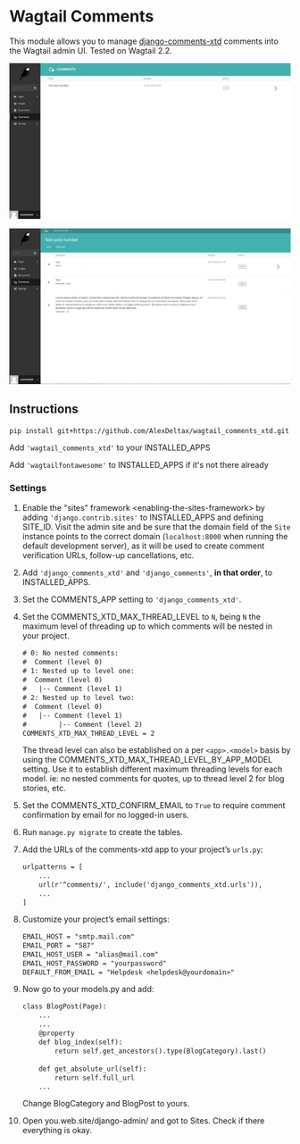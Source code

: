 # Wagtail Comments

This module allows you to manage [django-comments-xtd](https://github.com/danirus/django-comments-xtd) comments into the Wagtail admin UI. Tested on Wagtail 2.2.


![Screenshot 1](images/pages_list.png)


![Screenshot 2](images/comments_list.png)


## Instructions

`pip install git+https://github.com/AlexDeltax/wagtail_comments_xtd.git`

Add `'wagtail_comments_xtd'` to your INSTALLED_APPS

Add `'wagtailfontawesome'` to INSTALLED_APPS if it's not there already

### Settings

1. Enable the "sites" framework &lt;enabling-the-sites-framework&gt; by adding `'django.contrib.sites'` to INSTALLED\_APPS and defining SITE\_ID. Visit the admin site and be sure that the domain field of the `Site` instance points to the correct domain (`localhost:8000` when running the default development server), as it will be used to create comment verification URLs, follow-up cancellations, etc.
2. Add `'django_comments_xtd'` and `'django_comments'`, **in that order**, to INSTALLED\_APPS.
3. Set the COMMENTS\_APP setting to `'django_comments_xtd'`.
4. Set the COMMENTS\_XTD\_MAX\_THREAD\_LEVEL to `N`, being `N` the maximum level of threading up to which comments will be nested in your project.

    ``` sourceCode
    # 0: No nested comments:
    #  Comment (level 0)
    # 1: Nested up to level one:
    #  Comment (level 0)
    #   |-- Comment (level 1)
    # 2: Nested up to level two:
    #  Comment (level 0)
    #   |-- Comment (level 1)
    #        |-- Comment (level 2)
    COMMENTS_XTD_MAX_THREAD_LEVEL = 2
    ```

    The thread level can also be established on a per `<app>.<model>` basis by using the COMMENTS\_XTD\_MAX\_THREAD\_LEVEL\_BY\_APP\_MODEL setting. Use it to establish different maximum threading levels for each model. ie: no nested comments for quotes, up to thread level 2 for blog stories, etc.

5. Set the COMMENTS\_XTD\_CONFIRM\_EMAIL to `True` to require comment confirmation by email for no logged-in users.
6. Run `manage.py migrate` to create the tables.
7. Add the URLs of the comments-xtd app to your project’s `urls.py`:

    ``` sourceCode
    urlpatterns = [
        ...
        url(r'^comments/', include('django_comments_xtd.urls')),
        ...
    ]
    ```

8. Customize your project’s email settings:

    ``` sourceCode
    EMAIL_HOST = "smtp.mail.com"
    EMAIL_PORT = "587"
    EMAIL_HOST_USER = "alias@mail.com"
    EMAIL_HOST_PASSWORD = "yourpassword"
    DEFAULT_FROM_EMAIL = "Helpdesk <helpdesk@yourdomain>"

9. Now go to your models.py and add:
    
    ```
    class BlogPost(Page):
        ...
        ...
        @property
        def blog_index(self):
            return self.get_ancestors().type(BlogCategory).last()

        def get_absolute_url(self):
            return self.full_url
        ...
    ```
    Change BlogCategory and BlogPost to yours.

10. Open you.web.site/django-admin/ and got to Sites. Check if there everything is okay.

